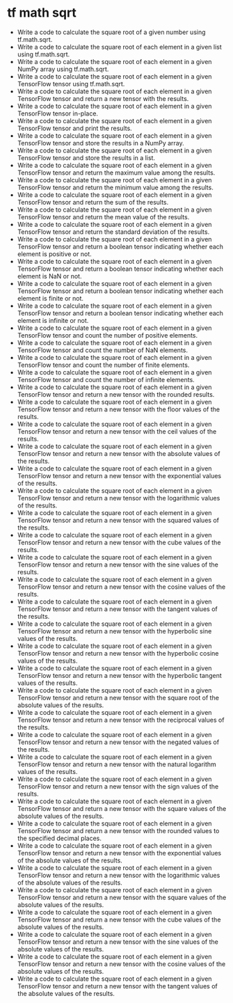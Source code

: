 # tf math sqrt

- Write a code to calculate the square root of a given number using tf.math.sqrt.
- Write a code to calculate the square root of each element in a given list using tf.math.sqrt.
- Write a code to calculate the square root of each element in a given NumPy array using tf.math.sqrt.
- Write a code to calculate the square root of each element in a given TensorFlow tensor using tf.math.sqrt.
- Write a code to calculate the square root of each element in a given TensorFlow tensor and return a new tensor with the results.
- Write a code to calculate the square root of each element in a given TensorFlow tensor in-place.
- Write a code to calculate the square root of each element in a given TensorFlow tensor and print the results.
- Write a code to calculate the square root of each element in a given TensorFlow tensor and store the results in a NumPy array.
- Write a code to calculate the square root of each element in a given TensorFlow tensor and store the results in a list.
- Write a code to calculate the square root of each element in a given TensorFlow tensor and return the maximum value among the results.
- Write a code to calculate the square root of each element in a given TensorFlow tensor and return the minimum value among the results.
- Write a code to calculate the square root of each element in a given TensorFlow tensor and return the sum of the results.
- Write a code to calculate the square root of each element in a given TensorFlow tensor and return the mean value of the results.
- Write a code to calculate the square root of each element in a given TensorFlow tensor and return the standard deviation of the results.
- Write a code to calculate the square root of each element in a given TensorFlow tensor and return a boolean tensor indicating whether each element is positive or not.
- Write a code to calculate the square root of each element in a given TensorFlow tensor and return a boolean tensor indicating whether each element is NaN or not.
- Write a code to calculate the square root of each element in a given TensorFlow tensor and return a boolean tensor indicating whether each element is finite or not.
- Write a code to calculate the square root of each element in a given TensorFlow tensor and return a boolean tensor indicating whether each element is infinite or not.
- Write a code to calculate the square root of each element in a given TensorFlow tensor and count the number of positive elements.
- Write a code to calculate the square root of each element in a given TensorFlow tensor and count the number of NaN elements.
- Write a code to calculate the square root of each element in a given TensorFlow tensor and count the number of finite elements.
- Write a code to calculate the square root of each element in a given TensorFlow tensor and count the number of infinite elements.
- Write a code to calculate the square root of each element in a given TensorFlow tensor and return a new tensor with the rounded results.
- Write a code to calculate the square root of each element in a given TensorFlow tensor and return a new tensor with the floor values of the results.
- Write a code to calculate the square root of each element in a given TensorFlow tensor and return a new tensor with the ceil values of the results.
- Write a code to calculate the square root of each element in a given TensorFlow tensor and return a new tensor with the absolute values of the results.
- Write a code to calculate the square root of each element in a given TensorFlow tensor and return a new tensor with the exponential values of the results.
- Write a code to calculate the square root of each element in a given TensorFlow tensor and return a new tensor with the logarithmic values of the results.
- Write a code to calculate the square root of each element in a given TensorFlow tensor and return a new tensor with the squared values of the results.
- Write a code to calculate the square root of each element in a given TensorFlow tensor and return a new tensor with the cube values of the results.
- Write a code to calculate the square root of each element in a given TensorFlow tensor and return a new tensor with the sine values of the results.
- Write a code to calculate the square root of each element in a given TensorFlow tensor and return a new tensor with the cosine values of the results.
- Write a code to calculate the square root of each element in a given TensorFlow tensor and return a new tensor with the tangent values of the results.
- Write a code to calculate the square root of each element in a given TensorFlow tensor and return a new tensor with the hyperbolic sine values of the results.
- Write a code to calculate the square root of each element in a given TensorFlow tensor and return a new tensor with the hyperbolic cosine values of the results.
- Write a code to calculate the square root of each element in a given TensorFlow tensor and return a new tensor with the hyperbolic tangent values of the results.
- Write a code to calculate the square root of each element in a given TensorFlow tensor and return a new tensor with the square root of the absolute values of the results.
- Write a code to calculate the square root of each element in a given TensorFlow tensor and return a new tensor with the reciprocal values of the results.
- Write a code to calculate the square root of each element in a given TensorFlow tensor and return a new tensor with the negated values of the results.
- Write a code to calculate the square root of each element in a given TensorFlow tensor and return a new tensor with the natural logarithm values of the results.
- Write a code to calculate the square root of each element in a given TensorFlow tensor and return a new tensor with the sign values of the results.
- Write a code to calculate the square root of each element in a given TensorFlow tensor and return a new tensor with the square values of the absolute values of the results.
- Write a code to calculate the square root of each element in a given TensorFlow tensor and return a new tensor with the rounded values to the specified decimal places.
- Write a code to calculate the square root of each element in a given TensorFlow tensor and return a new tensor with the exponential values of the absolute values of the results.
- Write a code to calculate the square root of each element in a given TensorFlow tensor and return a new tensor with the logarithmic values of the absolute values of the results.
- Write a code to calculate the square root of each element in a given TensorFlow tensor and return a new tensor with the square values of the absolute values of the results.
- Write a code to calculate the square root of each element in a given TensorFlow tensor and return a new tensor with the cube values of the absolute values of the results.
- Write a code to calculate the square root of each element in a given TensorFlow tensor and return a new tensor with the sine values of the absolute values of the results.
- Write a code to calculate the square root of each element in a given TensorFlow tensor and return a new tensor with the cosine values of the absolute values of the results.
- Write a code to calculate the square root of each element in a given TensorFlow tensor and return a new tensor with the tangent values of the absolute values of the results.